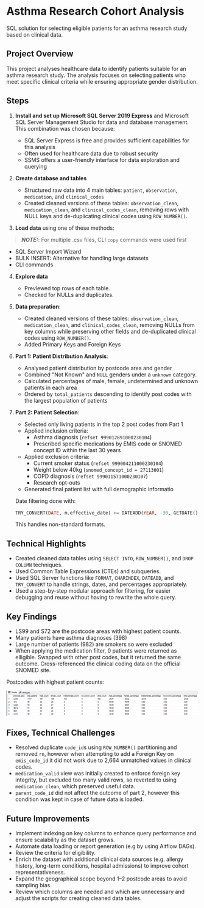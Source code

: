# Asthma Research Cohort Analysis

SQL solution for selecting eligible patients for an asthma research study based on clinical data.

## Project Overview

This project analyses healthcare data to identify patients suitable for an asthma research study. The analysis focuses on selecting patients who meet specific clinical criteria while ensuring appropriate gender distribution.

## Steps

1. **Install and set up Microsoft SQL Server 2019 Express** and Microsoft SQL Server Management Studio for data and database management. This combination was chosen because:
   - SQL Server Express is free and provides sufficient capabilities for this analysis
   - Often used for healthcare data due to robust security
   - SSMS offers a user-friendly interface for data exploration and querying

2. **Create database and tables**
   - Structured raw data into 4 main tables: `patient`, `observation`, `medication`, and `clinical_codes`
   - Created cleaned versions of these tables: `observation_clean`, `medication_clean`, and `clinical_codes_clean`, removing rows with NULL keys and de-duplicating clinical codes using `ROW_NUMBER()`.

3. **Load data** using one of these methods:

> **_NOTE:_**: For multiple .csv files, CLI `copy` commands were used first

   - SQL Server Import Wizard
   - BULK INSERT: Alternative for handling large datasets
   - CLI commands

4. **Explore data**
   - Previewed top rows of each table.
   - Checked for NULLs and duplicates.
 
5. **Data preparation**:
   - Created cleaned versions of these tables: `observation_clean`, `medication_clean`, and `clinical_codes_clean`, removing NULLs from key columns while preserving other fields and de-duplicated clinical codes using `ROW_NUMBER()`.
   - Added Primary Keys and Foreign Keys

6. **Part 1: Patient Distribution Analysis**:
   - Analysed patient distribution by postcode area and gender
   - Combined "Not Known" and `NULL` genders under a `unknown` category.
   - Calculated percentages of male, female, undetermined and unknown patients in each area
   - Ordered by `total_patients` descending to identify post codes with the largest population of patients

7. **Part 2: Patient Selection**:
   - Selected only living patients in the top 2 post codes from Part 1
   - Applied inclusion criteria:
     - Asthma diagnosis (`refset 999012891000230104`)
     - Prescribed specific medications by EMIS code or SNOMED concept ID within the last 30 years 
   - Applied exclusion criteria:
     - Current smoker status (`refset 999004211000230104`)
     - Weight below 40kg (`snomed_concept_id = 27113001`)
     - COPD diagnosis (`refset 999011571000230107`)
     - Research opt-outs 
   - Generated final patient list with full demographic informatio

    Date filtering done with:

    ```sql
    TRY_CONVERT(DATE, m.effective_date) >= DATEADD(YEAR, -30, GETDATE())
    ```

    This handles non-standard formats.

## Technical Highlights

- Created cleaned data tables using `SELECT INTO`, `ROW_NUMBER()`, and `DROP COLUMN` techniques.
- Used Common Table Expressions (CTEs) and subqueries.
- Used SQL Server functions like `FORMAT`, `CHARINDEX`, `DATEADD`, and `TRY_CONVERT` to handle strings, dates, and percentages appropriately.
- Used a step-by-step modular  approach for filtering, for easier debugging and reuse without having to rewrite the whole query.

## Key Findings

- LS99 and S72 are the postcode areas with highest patient counts.
- Many patients have asthma diagnoses (398)
- Large number of patients (982) are smokers so were excluded
- When applying the medication filter, 0 patients were returned as elligible. Swapped with other post codes, but it returned the same outcome. Cross-referenced the clinical coding data on the official SNOMED site.

Postcodes with highest patient counts:

![Postcodes with highest patient counts](Images/Part_1_results.png)


## Fixes, Technical Challenges

-  Resolved duplicate `code_id`s using `ROW_NUMBER()` partitioning and removed `rn`, however when attempting to add a Foreign Key on `emis_code_id` it did not work due to 2,664 unmatched values in clinical codes.
- `medication_valid` view was initially created to enforce foreign key integrity, but excluded too many valid rows, so  reverted to using `medication_clean`, which preserved useful data.
-  `parent_code_id` did not affect the outcome of part 2, however this condition was kept in case of future data is loaded.

## Future Improvements

- Implement indexing on key columns to enhance query performance and ensure scalability as the dataset grows.
- Automate data loading or report generation (e.g by using Aitflow DAGs).
- Review the criteria for eligibility.
- Enrich the dataset with additional clinical data sources (e.g. allergy history, long-term conditions, hospital admissions) to improve cohort representativeness.
- Expand the geographical scope beyond 1–2 postcode areas to avoid sampling bias.
- Review which columns are needed and which are unnecessary and adjust the scripts for creating cleaned data tables.